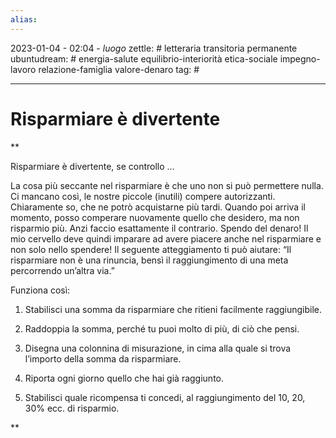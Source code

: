 ```yaml
---
alias: 
---
```

2023-01-04 - 02:04 - *luogo*
zettle: # letteraria transitoria permanente
ubuntudream: # energia-salute equilibrio-interiorità etica-sociale impegno-lavoro relazione-famiglia valore-denaro 
tag: #

---
# Risparmiare è divertente

**

Risparmiare è divertente, se controllo …

La cosa più seccante nel risparmiare è che uno non si può permettere nulla. Ci mancano così, le nostre piccole (inutili) compere autorizzanti. Chiaramente so, che ne potrò acquistarne più tardi. Quando poi arriva il momento, posso comperare nuovamente quello che desidero, ma non risparmio più. Anzi faccio esattamente il contrario. Spendo del denaro! Il mio cervello deve quindi imparare ad avere piacere anche nel risparmiare e non solo nello spendere! Il seguente atteggiamento ti può aiutare: “Il risparmiare non è una rinuncia, bensì il raggiungimento di una meta percorrendo un’altra via.”

Funziona così:

1. Stabilisci una somma da risparmiare che ritieni facilmente raggiungibile.

2. Raddoppia la somma, perché tu puoi molto di più, di ciò che pensi.

3. Disegna una colonnina di misurazione, in cima alla quale si trova l’importo della somma da risparmiare.

4. Riporta ogni giorno quello che hai già raggiunto.

5. Stabilisci quale ricompensa ti concedi, al raggiungimento del 10, 20, 30% ecc. di risparmio.

  
  
**